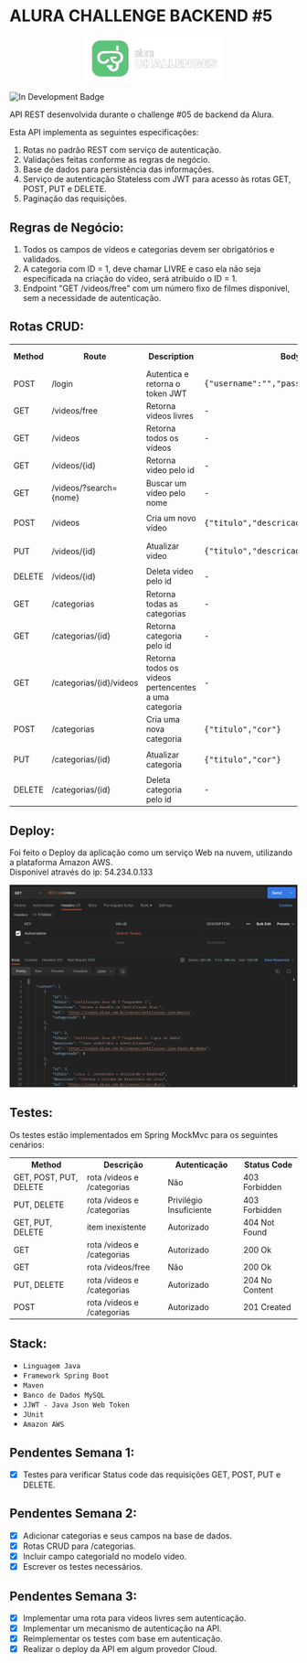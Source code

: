# ALURA CHALLENGE BACKEND #5

<p align='center'><img src='assets/logo.png' width=240 alt='logo'/></p>

![In Development Badge](https://img.shields.io/badge/Status-Concluido-green)


API REST desenvolvida durante o challenge #05 de backend da Alura.

Esta API implementa as seguintes especificações:
1. Rotas no padrão REST com serviço de autenticação.
2. Validações feitas conforme as regras de negócio.
3. Base de dados para persistência das informações.
4. Serviço de autenticação Stateless com JWT para acesso às rotas GET, POST, PUT e DELETE.
5. Paginação das requisições.

## Regras de Negócio:
1. Todos os campos de vídeos e categorias devem ser obrigatórios e validados.
2. A categoria com ID = 1, deve chamar LIVRE e caso ela não seja especificada na criação do vídeo, será atribuído o ID = 1.
3. Endpoint "GET /videos/free" com um número fixo de filmes disponível, sem a necessidade de autenticação.

## Rotas CRUD:

<table>
    <tr>
        <th>Method</th>
        <th>Route</th>
        <th>Description</th>
        <th>Body Param.</th>
        <th>Query Param.</th>
        <th>Necessário Autenticação</th>
    </tr>
    <tr>
        <td>POST</td>
        <td>/login</td>
        <td>Autentica e retorna o token JWT</td>
        <td><pre>{"username":"","password":""}</pre></td>
        <td>-</td>
        <td>Não</td>
    </tr>
    <tr>
        <td>GET</td>
        <td>/videos/free</td>
        <td>Retorna videos livres</td>
        <td>-</td>
        <td>-</td>
        <td>Não</td>
    </tr>
    <tr>
        <td>GET</td>
        <td>/videos</td>
        <td>Retorna todos os vídeos</td>
        <td>-</td>
        <td>-</td>
        <td>Sim [USER]</td>
    </tr>
    <tr>
        <td>GET</td>
        <td>/videos/{id}</td>
        <td>Retorna video pelo id</td>
        <td>-</td>
        <td>video id</td>
        <td>Sim [USER]</td>
    </tr>
    <tr>
        <td>GET</td>
        <td>/videos/?search={nome}</td>
        <td>Buscar um vídeo pelo nome</td>
        <td>-</td>
        <td>nome a ser buscado</td>
        <td>Sim [USER]</td>
    </tr>
    <tr>
        <td>POST</td>
        <td>/videos</td>
        <td>Cria um novo vídeo</td>
        <td><pre>{"titulo","descricao","url","categoriaId"}</pre></td>
        <td>-</td>
        <td>Sim [USER]</td>
    </tr>
    <tr>
        <td>PUT</td>
        <td>/videos/{id}</td>
        <td>Atualizar video</td>
        <td><pre>{"titulo","descricao","url","categoriaId"}</pre></td>
        <td>video id</td>
        <td>Sim [ADMIN]</td>
    </tr>
    <tr>
        <td>DELETE</td>
        <td>/videos/{id}</td>
        <td>Deleta video pelo id</td>
        <td>-</td>
        <td>video id</td>
        <td>Sim [ADMIN]</td>
    </tr>
    <tr>
        <td>GET</td>
        <td>/categorias</td>
        <td>Retorna todas as categorias</td>
        <td>-</td>
        <td>-</td>
        <td>Sim [USER]</td>
    </tr>
    <tr>
        <td>GET</td>
        <td>/categorias/{id}</td>
        <td>Retorna categoria pelo id</td>
        <td>-</td>
        <td>categoria id</td>
        <td>Sim [USER]</td>
    </tr>
    <tr>
        <td>GET</td>
        <td>/categorias/{id}/videos</td>
        <td>Retorna todos os videos pertencentes a uma categoria</td>
        <td>-</td>
        <td>categoria id</td>
        <td>Sim [USER]</td>
    </tr>
    <tr>
        <td>POST</td>
        <td>/categorias</td>
        <td>Cria uma nova categoria</td>
        <td><pre>{"titulo","cor"}</pre></td>
        <td>-</td>
        <td>Sim [USER]</td>
    </tr>
    <tr>
        <td>PUT</td>
        <td>/categorias/{id}</td>
        <td>Atualizar categoria</td>
        <td><pre>{"titulo","cor"}</pre></td>
        <td>categoria id</td>
        <td>Sim [ADMIN]</td>
    </tr>
    <tr>
        <td>DELETE</td>
        <td>/categorias/{id}</td>
        <td>Deleta categoria pelo id</td>
        <td>-</td>
        <td>categoria id</td>
        <td>Sim [ADMIN]</td>
    </tr>
</table>

## Deploy:
Foi feito o Deploy da aplicação como um serviço Web na nuvem, utilizando a plataforma Amazon AWS.<br>
Disponivel através do ip: 54.234.0.133
<p align='center'><img src='assets/screenshot2.png' alt='screenshot'/></p>

## Testes:
Os testes estão implementados em Spring MockMvc para os seguintes cenários:<br>

<table>
    <tr>
        <th>Method</th>
        <th>Descrição</th>
        <th>Autenticação</th>
        <th>Status Code</th>
    </tr>
    <tr>
        <td>GET, POST, PUT, DELETE</td>
        <td>rota /videos e /categorias</td>
        <td>Não</td>
        <td>403 Forbidden</td>
    </tr>
    <tr>
        <td>PUT, DELETE</td>
        <td>rota /videos e /categorias</td>
        <td>Privilégio Insuficiente</td>
        <td>403 Forbidden</td>
    </tr>
    <tr>
        <td>GET, PUT, DELETE</td>
        <td>item inexistente</td>
        <td>Autorizado</td>
        <td>404 Not Found</td>
    </tr>
    <tr>
        <td>GET</td>
        <td>rota /videos e /categorias</td>
        <td>Autorizado</td>
        <td>200 Ok</td>
    </tr>
    <tr>
        <td>GET</td>
        <td>rota /videos/free</td>
        <td>Não</td>
        <td>200 Ok</td>
    </tr>
    <tr>
        <td>PUT, DELETE</td>
        <td>rota /videos  e /categorias</td>
        <td>Autorizado</td>
        <td>204 No Content</td>
    </tr>
    <tr>
        <td>POST</td>
        <td>rota /videos e /categorias</td>
        <td>Autorizado</td>
        <td>201 Created</td>
    </tr>
</table>


## Stack:
- `Linguagem Java`
- `Framework Spring Boot`
- `Maven`
- `Banco de Dados MySQL`
- `JJWT - Java Json Web Token`
- `JUnit`
- `Amazon AWS`

## Pendentes Semana 1:
- [X] Testes para verificar Status code das requisições GET, POST, PUT e DELETE.

## Pendentes Semana 2:
- [X] Adicionar categorias e seus campos na base de dados.
- [X] Rotas CRUD para /categorias.
- [X] Incluir campo categoriaId no modelo video.
- [X] Escrever os testes necessários.

## Pendentes Semana 3:
- [X] Implementar uma rota para videos livres sem autenticação.
- [X] Implementar um mecanismo de autenticação na API.
- [X] Reimplementar os testes com base em autenticação.
- [X] Realizar o deploy da API em algum provedor Cloud.